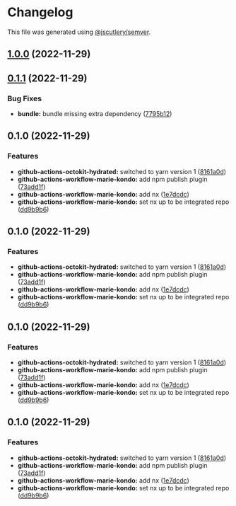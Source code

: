 # Changelog

This file was generated using [@jscutlery/semver](https://github.com/jscutlery/semver).

## [1.0.0](https://github.com-jamie-wearsafe/Broadshield/actions-toolkit/compare/github-actions-workflow-marie-kondo-0.1.1...github-actions-workflow-marie-kondo-1.0.0) (2022-11-29)

## [0.1.1](https://github.com-jamie-wearsafe/Broadshield/actions-toolkit/compare/github-actions-workflow-marie-kondo-0.1.0...github-actions-workflow-marie-kondo-0.1.1) (2022-11-29)


### Bug Fixes

* **bundle:** bundle missing extra dependency ([7795b12](https://github.com-jamie-wearsafe/Broadshield/actions-toolkit/commit/7795b126e7917706da6202e32baf319b7b52fc26))

## 0.1.0 (2022-11-29)


### Features

* **github-actions-octokit-hydrated:** switched to yarn version 1 ([8161a0d](https://github.com-jamie-wearsafe/Broadshield/actions-toolkit/commit/8161a0dbf40693e96dbfae80277c54ac3006d98d))
* **github-actions-workflow-marie-kondo:** add npm publish plugin ([73add1f](https://github.com-jamie-wearsafe/Broadshield/actions-toolkit/commit/73add1f4a2e4bf0ce4ee3459419e30065dc3ef88))
* **github-actions-workflow-marie-kondo:** add nx ([1e7dcdc](https://github.com-jamie-wearsafe/Broadshield/actions-toolkit/commit/1e7dcdc2eb8f750f8320081b6447216d931ca494))
* **github-actions-workflow-marie-kondo:** set nx up to be integrated repo ([dd9b9b6](https://github.com-jamie-wearsafe/Broadshield/actions-toolkit/commit/dd9b9b6d907d1eb14e33447d8972934ca97104dd))

## 0.1.0 (2022-11-29)


### Features

* **github-actions-octokit-hydrated:** switched to yarn version 1 ([8161a0d](https://github.com-jamie-wearsafe/Broadshield/actions-toolkit/commit/8161a0dbf40693e96dbfae80277c54ac3006d98d))
* **github-actions-workflow-marie-kondo:** add npm publish plugin ([73add1f](https://github.com-jamie-wearsafe/Broadshield/actions-toolkit/commit/73add1f4a2e4bf0ce4ee3459419e30065dc3ef88))
* **github-actions-workflow-marie-kondo:** add nx ([1e7dcdc](https://github.com-jamie-wearsafe/Broadshield/actions-toolkit/commit/1e7dcdc2eb8f750f8320081b6447216d931ca494))
* **github-actions-workflow-marie-kondo:** set nx up to be integrated repo ([dd9b9b6](https://github.com-jamie-wearsafe/Broadshield/actions-toolkit/commit/dd9b9b6d907d1eb14e33447d8972934ca97104dd))

## 0.1.0 (2022-11-29)


### Features

* **github-actions-octokit-hydrated:** switched to yarn version 1 ([8161a0d](https://github.com-jamie-wearsafe/Broadshield/actions-toolkit/commit/8161a0dbf40693e96dbfae80277c54ac3006d98d))
* **github-actions-workflow-marie-kondo:** add npm publish plugin ([73add1f](https://github.com-jamie-wearsafe/Broadshield/actions-toolkit/commit/73add1f4a2e4bf0ce4ee3459419e30065dc3ef88))
* **github-actions-workflow-marie-kondo:** add nx ([1e7dcdc](https://github.com-jamie-wearsafe/Broadshield/actions-toolkit/commit/1e7dcdc2eb8f750f8320081b6447216d931ca494))
* **github-actions-workflow-marie-kondo:** set nx up to be integrated repo ([dd9b9b6](https://github.com-jamie-wearsafe/Broadshield/actions-toolkit/commit/dd9b9b6d907d1eb14e33447d8972934ca97104dd))

## 0.1.0 (2022-11-29)


### Features

* **github-actions-octokit-hydrated:** switched to yarn version 1 ([8161a0d](https://github.com-jamie-wearsafe/Broadshield/actions-toolkit/commit/8161a0dbf40693e96dbfae80277c54ac3006d98d))
* **github-actions-workflow-marie-kondo:** add npm publish plugin ([73add1f](https://github.com-jamie-wearsafe/Broadshield/actions-toolkit/commit/73add1f4a2e4bf0ce4ee3459419e30065dc3ef88))
* **github-actions-workflow-marie-kondo:** add nx ([1e7dcdc](https://github.com-jamie-wearsafe/Broadshield/actions-toolkit/commit/1e7dcdc2eb8f750f8320081b6447216d931ca494))
* **github-actions-workflow-marie-kondo:** set nx up to be integrated repo ([dd9b9b6](https://github.com-jamie-wearsafe/Broadshield/actions-toolkit/commit/dd9b9b6d907d1eb14e33447d8972934ca97104dd))
